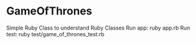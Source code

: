 # GameOfThrones
Simple Ruby Class to understand Ruby Classes
Run app: ruby app.rb
Run test: ruby test/game_of_thrones_test.rb
